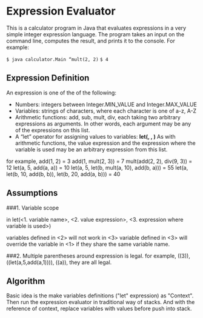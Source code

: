Expression Evaluator
==============

This is a calculator program in Java that evaluates expressions in a very simple integer expression language.   The program takes an input on the command line, computes the result, and prints it to the console.  For example:

`$ java calculator.Main “mult(2, 2)`
`$ 4`



## Expression Definition

An expression is one of the of the following:
* Numbers: integers between Integer.MIN_VALUE and Integer.MAX_VALUE
* Variables: strings of characters, where each character is one of a-z, A-Z
* Arithmetic functions: add, sub, mult, div, each taking two arbitrary expressions as arguments.  In other words, each argument may be any of the expressions on this list.
* A “let” operator for assigning values to variables:
  **let(<variable name>, <value expression>, <expression where variable is used>)**
  As with arithmetic functions,  the value expression and the expression where the variable is used may be an arbitrary expression from this list.


for example,
add(1, 2)  = 3
add(1, mult(2, 3)) = 7
mult(add(2, 2), div(9, 3)) = 12
let(a, 5, add(a, a))  = 10
let(a, 5, let(b, mult(a, 10), add(b, a))) = 55
let(a, let(b, 10, add(b, b)), let(b, 20, add(a, b))) = 40


## Assumptions
###1.  Variable scope

in let(<1. variable name>, <2. value expression>, <3. expression where variable is used>)

   variables defined in <2> will not work in <3>
variable defined in <3> will override the variable in <1> if they share the same variable name.

###2.  Multiple parentheses around expression is legal.
for example,  ((3)),  ((let(a,5,add(a,1)))),  ((a)), they are all legal.


## Algorithm

Basic idea is the make variables definitions ("let" expression) as "Context".  Then run the expression evaluator in traditional way of stacks. And with the reference of context, replace variables with values before push into stack.
